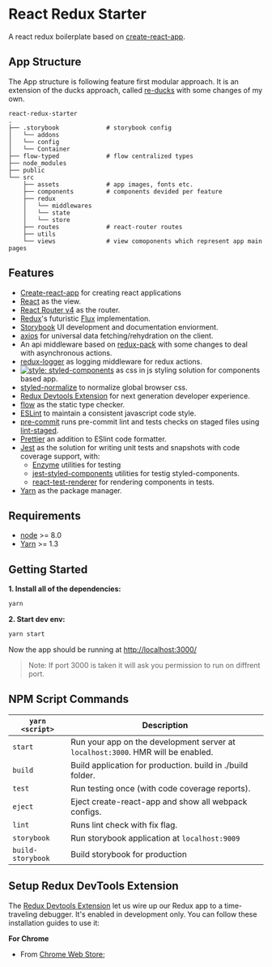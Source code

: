 # React Redux Starter

A react redux boilerplate based on [create-react-app](https://github.com/facebook/create-react-app).

## App Structure

The App structure is following feature first modular approach.
It is an extension of the ducks approach, called [re-ducks](https://github.com/alexnm/re-ducks) with some changes of my own.

```
react-redux-starter
.
├── .storybook             # storybook config
│   └── addons
│   └── config
│   └── Container
├── flow-typed             # flow centralized types
├── node_modules
├── public
└── src
    ├── assets             # app images, fonts etc.
    ├── components         # components devided per feature
    ├── redux
    │   └── middlewares
    │   └── state
    │   └── store
    ├── routes             # react-router routes
    ├── utils
    └── views              # view comoponents which represent app main pages
```

## Features

+ [Create-react-app](https://github.com/facebook/create-react-app) for creating react applications
+ [React](https://facebook.github.io/react/) as the view.
+ [React Router v4](https://reacttraining.com/react-router/) as the router.
+ [Redux](https://github.com/reactjs/redux)'s futuristic [Flux](https://facebook.github.io/react/blog/2014/05/06/flux.html) implementation.
+ [Storybook](https://storybook.js.org/) UI development and documentation enviorment.
+ [axios](https://github.com/mzabriskie/axios) for universal data fetching/rehydration on the client.
+ An api middleware based on [redux-pack](https://github.com/lelandrichardson/redux-pack) with some changes to deal with asynchronous actions.
+ [redux-logger](https://github.com/evgenyrodionov/redux-logger) as logging middleware for redux actions.
+ [![style: styled-components](https://img.shields.io/badge/style-%F0%9F%92%85%20styled--components-orange.svg?colorB=daa357&colorA=db748e)](https://github.com/styled-components/styled-components) as css in js styling solution for components based app.
+ [styled-normalize](https://github.com/sergeysova/styled-normalize) to normalize global browser css.
+ [Redux Devtools Extension](https://github.com/zalmoxisus/redux-devtools-extension) for next generation developer experience.
+ [flow](https://github.com/facebook/flow) as the static type checker.
+ [ESLint](http://eslint.org/) to maintain a consistent javascript code style.
+ [pre-commit](https://github.com/observing/pre-commit) runs pre-commit lint and tests checks on staged files using [lint-staged](https://github.com/okonet/lint-staged).
+ [Prettier](https://github.com/prettier/prettier) an addition to ESlint code formatter.
+ [Jest](https://facebook.github.io/jest/) as the solution for writing unit tests and snapshots with code coverage support, with: 
  - [Enzyme](https://github.com/airbnb/enzyme) utilities for testing 
  - [jest-styled-components](https://github.com/styled-components/jest-styled-components) utilities for testig styled-components.
  - [react-test-renderer](https://github.com/facebook/react/tree/master/packages/react-test-renderer) for rendering components in tests.
+ [Yarn](https://yarnpkg.com/lang/en/) as the package manager.

## Requirements

* [node](https://nodejs.org/en/) >= 8.0
* [Yarn](https://yarnpkg.com/en/) >= 1.3

## Getting Started

**1. Install all of the dependencies:**

```bash
yarn
```

**2. Start dev env:**

```bash
yarn start 
```
Now the app should be running at [http://localhost:3000/](http://localhost:3000/)

> Note: If port 3000 is taken it will ask you permission to run on diffrent port.

## NPM Script Commands

| `yarn <script>`    | Description                                                                                |
| ------------------ | ------------------------------------------------------------------------------------------ |
| `start`            | Run your app on the development server at `localhost:3000`. HMR will be enabled.           |
| `build`            | Build application for production. build in ./build folder.                     |
| `test`             | Run testing once (with code coverage reports).                                             |
| `eject`             | Eject create-react-app and show all webpack configs.                                             |
| `lint`             | Runs lint check with fix flag.                                             |
| `storybook`             | Run storybook application at `localhost:9009`                                             |
| `build-storybook`             | Build storybook for production                                             |

## Setup Redux DevTools Extension

The [Redux Devtools Extension](https://github.com/zalmoxisus/redux-devtools-extension) let us wire up our Redux app to a time-traveling debugger. It's enabled in development only. You can follow these installation guides to use it:

**For Chrome**

* From [Chrome Web Store](https://chrome.google.com/webstore/detail/redux-devtools/lmhkpmbekcpmknklioeibfkpmmfibljd);
